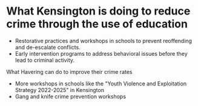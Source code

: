 # What Kensington is doing to reduce crime through the use of education
- Restorative practices and workshops in schools to prevent reoffending and de-escalate conflicts.
- Early intervention programs to address behavioral issues before they lead to criminal activity.

What Havering can do to improve their crime rates
- More workshops in schools like the "Youth Violence and Exploitation Strategy 2022-2025" in Kensington
- Gang and knife crime prevention workshops 
